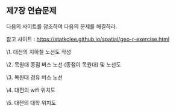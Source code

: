 ## 제7장 연습문제



다음의 사이트를 참조하여 다음의 문제를 해결하라.



참고 사이트 : https://statkclee.github.io/spatial/geo-r-exercise.html







\1. 대전의 지하철 노선도 작성



\2. 목원대 종점 버스 노선 (종점이 목원대) 및 노선도



\3. 목원대 경유 버스 노선



\4. 대전의 wifi 위치도



\5. 대전의 대학 위치도